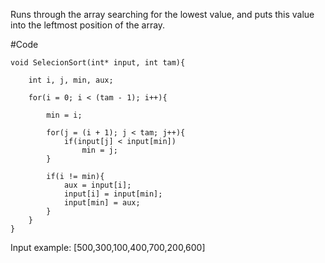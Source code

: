 Runs through the array searching for the lowest value, and puts this value into the leftmost position of the array.

#Code
```
void SelecionSort(int* input, int tam){

    int i, j, min, aux;

    for(i = 0; i < (tam - 1); i++){

        min = i;

        for(j = (i + 1); j < tam; j++){
            if(input[j] < input[min])
                min = j;
        }

        if(i != min){
            aux = input[i];
            input[i] = input[min];
            input[min] = aux;
        }
    }
}

```

Input example: [500,300,100,400,700,200,600]